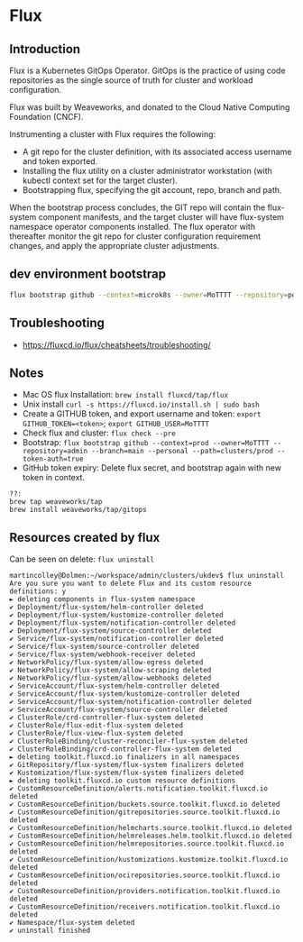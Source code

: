 # Flux

## Introduction

Flux is a Kubernetes GitOps Operator. GitOps is the practice of using code repositories as the single source of truth for cluster and workload configuration.

Flux was built by Weaveworks, and donated to the Cloud Native Computing Foundation (CNCF).

Instrumenting a cluster with Flux requires the following:

- A git repo for the cluster definition, with its associated access username and token exported.
- Installing the flux utility on a cluster administrator workstation (with kubectl context set for the target cluster).
- Bootstrapping flux, specifying the git account, repo, branch and path.

When the bootstrap process concludes, the GIT repo will contain the flux-system component manifests, and the target cluster will have flux-system namespace operator components installed. The flux operator with thereafter monitor the git repo for cluster configuration requirement changes, and apply the appropriate cluster adjustments.

## dev environment bootstrap

```sh
flux bootstrap github --context=microk8s --owner=MoTTTT --repository=podzonedev-gitops --branch=main --personal --path=clusters/megalith --token-auth=true
```

## Troubleshooting

- <https://fluxcd.io/flux/cheatsheets/troubleshooting/>

## Notes

- Mac OS flux Installation: `brew install fluxcd/tap/flux`
- Unix install `curl -s https://fluxcd.io/install.sh | sudo bash`
- Create a GITHUB token, and export username and token: `export GITHUB_TOKEN=<token>`; `export GITHUB_USER=MoTTTT`
- Check flux and cluster: `flux check --pre`
- Bootstrap: `flux bootstrap github --context=prod --owner=MoTTTT --repository=admin --branch=main --personal --path=clusters/prod --token-auth=true`
- GitHub token expiry: Delete flux secret, and bootstrap again with new token in context.

```text
??:
brew tap weaveworks/tap
brew install weaveworks/tap/gitops
```

## Resources created by flux

Can be seen on delete: `flux uninstall`

```text
martincolley@Dolmen:~/workspace/admin/clusters/ukdev$ flux uninstall
Are you sure you want to delete Flux and its custom resource definitions: y
► deleting components in flux-system namespace
✔ Deployment/flux-system/helm-controller deleted 
✔ Deployment/flux-system/kustomize-controller deleted 
✔ Deployment/flux-system/notification-controller deleted 
✔ Deployment/flux-system/source-controller deleted 
✔ Service/flux-system/notification-controller deleted 
✔ Service/flux-system/source-controller deleted 
✔ Service/flux-system/webhook-receiver deleted 
✔ NetworkPolicy/flux-system/allow-egress deleted 
✔ NetworkPolicy/flux-system/allow-scraping deleted 
✔ NetworkPolicy/flux-system/allow-webhooks deleted 
✔ ServiceAccount/flux-system/helm-controller deleted 
✔ ServiceAccount/flux-system/kustomize-controller deleted 
✔ ServiceAccount/flux-system/notification-controller deleted 
✔ ServiceAccount/flux-system/source-controller deleted 
✔ ClusterRole/crd-controller-flux-system deleted 
✔ ClusterRole/flux-edit-flux-system deleted 
✔ ClusterRole/flux-view-flux-system deleted 
✔ ClusterRoleBinding/cluster-reconciler-flux-system deleted 
✔ ClusterRoleBinding/crd-controller-flux-system deleted 
► deleting toolkit.fluxcd.io finalizers in all namespaces
✔ GitRepository/flux-system/flux-system finalizers deleted 
✔ Kustomization/flux-system/flux-system finalizers deleted 
► deleting toolkit.fluxcd.io custom resource definitions
✔ CustomResourceDefinition/alerts.notification.toolkit.fluxcd.io deleted 
✔ CustomResourceDefinition/buckets.source.toolkit.fluxcd.io deleted 
✔ CustomResourceDefinition/gitrepositories.source.toolkit.fluxcd.io deleted 
✔ CustomResourceDefinition/helmcharts.source.toolkit.fluxcd.io deleted 
✔ CustomResourceDefinition/helmreleases.helm.toolkit.fluxcd.io deleted 
✔ CustomResourceDefinition/helmrepositories.source.toolkit.fluxcd.io deleted 
✔ CustomResourceDefinition/kustomizations.kustomize.toolkit.fluxcd.io deleted 
✔ CustomResourceDefinition/ocirepositories.source.toolkit.fluxcd.io deleted 
✔ CustomResourceDefinition/providers.notification.toolkit.fluxcd.io deleted 
✔ CustomResourceDefinition/receivers.notification.toolkit.fluxcd.io deleted 
✔ Namespace/flux-system deleted 
✔ uninstall finished
```
